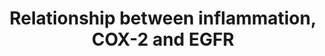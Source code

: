 ---
annotations:
- id: PW:0000460
  parent: classic metabolic pathway
  type: Pathway Ontology
  value: arachidonic acid metabolic pathway
authors:
- Laurent
- Egonw
- Ariutta
- MaintBot
- Khanspers
description: Arachidonic acid metabolic pathway can be activated by inflammation (stimulus).
  Arachidonic acid is released from membrane phospholipids by a phospholipase A2 (PLA-2)
  enzyme and converted to bioactive PGE-2 by COX-2. PGE2 induced transactivation of
  the EGFR by triggering Src and PGE2, an important regulator of CYP19A1 gene expression,
  stimulates CYP19A1 activity to increase localized estrogen 17-beta-estradiol (E2).
  The E2 binds to the classical ER to promote its dimerization and translocation to
  the nucleus where it modulates the expression of estrogen target genes (COX-2).
  The interaction of E2 with ER-alpha also activates signaling cascades that promote
  cell proliferation, such as the activation of c-Src tyrosine kinase (Src). Src activation
  stimulates a matrix metalloproteinase cascade that culminates in liberating the
  EGF. The free EGF ligand binds to EGFR family receptors that activates ERK signaling
  cascade. Cytosolic phospholipase A2 (cPLA) is a substrate for ERK and phosphorylation
  of cPLA (cPLAp), promoting its association with intracellular membranes such as
  those of the endoplasmic reticulum and mitochondria releasing lysophospholipids
  and arachidonic acid from these membranes. COX-2 catalyzes the conversion of arachidonic
  acid into PGE-2. These key molecules and pathways that connect chronic inflammation
  with inflammation-associated oncogenic transformation could be targeted by drugs
  or natural products for novel preventive and therapeutic strategies for malignant
  mesothelioma.
last-edited: 2019-11-11
organisms:
- Homo sapiens
redirect_from:
- /index.php/Pathway:WP4483
- /instance/WP4483
- /instance/WP4483_rr107927
revision: r107927
schema-jsonld:
- '@context': https://schema.org/
  '@id': https://wikipathways.github.io/pathways/WP4483.html
  '@type': Dataset
  creator:
    '@type': Organization
    name: WikiPathways
  description: Arachidonic acid metabolic pathway can be activated by inflammation
    (stimulus). Arachidonic acid is released from membrane phospholipids by a phospholipase
    A2 (PLA-2) enzyme and converted to bioactive PGE-2 by COX-2. PGE2 induced transactivation
    of the EGFR by triggering Src and PGE2, an important regulator of CYP19A1 gene
    expression, stimulates CYP19A1 activity to increase localized estrogen 17-beta-estradiol
    (E2). The E2 binds to the classical ER to promote its dimerization and translocation
    to the nucleus where it modulates the expression of estrogen target genes (COX-2).
    The interaction of E2 with ER-alpha also activates signaling cascades that promote
    cell proliferation, such as the activation of c-Src tyrosine kinase (Src). Src
    activation stimulates a matrix metalloproteinase cascade that culminates in liberating
    the EGF. The free EGF ligand binds to EGFR family receptors that activates ERK
    signaling cascade. Cytosolic phospholipase A2 (cPLA) is a substrate for ERK and
    phosphorylation of cPLA (cPLAp), promoting its association with intracellular
    membranes such as those of the endoplasmic reticulum and mitochondria releasing
    lysophospholipids and arachidonic acid from these membranes. COX-2 catalyzes the
    conversion of arachidonic acid into PGE-2. These key molecules and pathways that
    connect chronic inflammation with inflammation-associated oncogenic transformation
    could be targeted by drugs or natural products for novel preventive and therapeutic
    strategies for malignant mesothelioma.
  keywords:
  - AKT1
  - AKT2
  - AKT3
  - Arachidonic acid
  - BRAF
  - COX-2
  - CYP19A1
  - E2
  - EGF
  - EGFR
  - ERK1
  - ERK2
  - ESR1
  - HRAS
  - KRAS
  - MMP1
  - NRAS
  - PGE2
  - PI3KA
  - PI3KB
  - PI3KD
  - PI3KG
  - PTGER1
  - PTGER2
  - PTGER3
  - PTGER4
  - Src
  - cPLA
  license: CC0
  name: Relationship between inflammation, COX-2 and EGFR
seo: CreativeWork
title: Relationship between inflammation, COX-2 and EGFR
wpid: WP4483
---